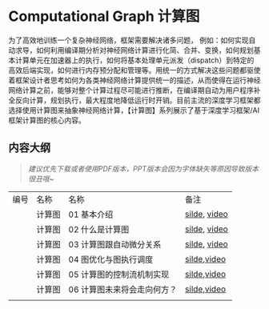 # Computational Graph 计算图

为了高效地训练一个复杂神经网络，框架需要解决诸多问题， 例如：如何实现自动求导，如何利用编译期分析对神经网络计算进行化简、合并、变换，如何规划基本计算单元在加速器上的执行，如何将基本处理单元派发（dispatch）到特定的高效后端实现，如何进行内存预分配和管理等。用统一的方式解决这些问题都驱使着框架设计者思考如何为各类神经网络计算提供统一的描述，从而使得在运行神经网络计算之前，能够对整个计算过程尽可能进行推断，在编译期自动为用户程序补全反向计算，规划执行，最大程度地降低运行时开销。目前主流的深度学习框架都选择使用计算图来抽象神经网络计算，【计算图】系列展示了基于深度学习框架/AI框架计算图的核心内容。

## 内容大纲

> *建议优先下载或者使用PDF版本，PPT版本会因为字体缺失等原因导致版本很丑哦~*

|     |     |                 |                                                                                             |
| --- | --- | --------------- | ------------------------------------------------------------------------------------------- |
| 编号  | 名称  | 名称              | 备注                                                                                          |
|     | 计算图 | 01 基本介绍         | [silde](./01.introduction.pdf), [video](https://www.bilibili.com/video/BV1cG411E7gV/)      |
|     | 计算图 | 02 什么是计算图       | [silde](./02.computation_graph.pdf), [video](https://www.bilibili.com/video/BV1rR4y197HM/) |
|     | 计算图 | 03 计算图跟自动微分关系   | [silde](./03.atuodiff.pdf), [video](https://www.bilibili.com/video/BV1S24y197FU/)          |
|     | 计算图 | 04 图优化与图执行调度    | [silde](./04.dispatch.pdf),[video](https://www.bilibili.com/video/BV1hD4y1k7Ty/)           |
|     | 计算图 | 05 计算图的控制流机制实现  | [silde](./05.control_flow.pdf),[video](https://www.bilibili.com/video/BV17P41177Pk/)       |
|     | 计算图 | 06 计算图未来将会走向何方？ | [silde](./06.future.pdf),[video](https://www.bilibili.com/video/BV1hm4y1A7Nv/)             |
|     |     |                 |                                                                                             |